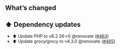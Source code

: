 ## What’s changed

## ⬆️ Dependency updates

- ⬆️ Update PHP to v8.2.26-r0 @renovate ([#463](https://github.com/hassio-addons/addon-grocy/pull/463))
- ⬆️ Update grocy/grocy to v4.3.0 @renovate ([#465](https://github.com/hassio-addons/addon-grocy/pull/465))

